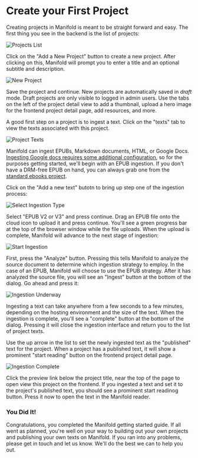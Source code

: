 # Create your First Project

Creating projects in Manifold is meant to be straight forward and easy. The first thing you see in the backend is the list of projects:

![Projects List](/_assets/getting_started/projects.png)

Click on the "Add a New Project" button to create a new project. After clicking on this, Manifold will prompt you to enter a title and an optional subtitle and description.

![New Project](/_assets/getting_started/new.png)

Save the project and continue. New projects are automatically saved in _draft_ mode. Draft projects are only visible to logged in admin users. Use the tabs on the left of the project detail view to add a thumbnail, upload a hero image for the frontend project detail page, add resources, and more.

A good first step on a project is to ingest a text. Click on the "texts" tab to view the texts associated with this project.

![Project Texts](/_assets/getting_started/texts.png)

Manifold can ingest EPUBs, Markdown documents, HTML, or Google Docs. [Ingesting Google docs requires some additional configuration](/contents/developers/configuration/google_ingestion.md), so for the purposes getting started, we'll begin with an EPUB ingestion. If you don't have a DRM-free EPUB on hand, you can always grab one from the [standard ebooks project](https://standardebooks.org/).

Click on the "Add a new text" butotn to bring up step one of the ingestion process:

![Select Ingestion Type](/_assets/getting_started/ingestion-one.png)

Select "EPUB V2 or V3" and press continue. Drag an EPUB file onto the cloud icon to upload it and press continue. You'll see a green progress bar at the top of the browser window while the file uploads. When the upload is complete, Manifold will advance to the next stage of ingestion:

![Start Ingestion](/_assets/getting_started/ingestion-two.png)

First, press the "Analyze" button. Pressing this tells Manifold to analyze the source document to determine which ingestion strategy to employ. In the case of an EPUB, Manifold will choose to use the EPUB strategy. After it has analyzed the source file, you will see an "Ingest" button at the bottom of the dialog. Go ahead and press it:

![Ingestion Underway](/_assets/getting_started/ingestion-three.png)

Ingesting a text can take anywhere from a few seconds to a few minutes, depending on the hosting environment and the size of the text. When the ingestion is complete, you'll see a "complete" button at the bottom of the dialog. Pressing it will close the ingestion interface and return you to the list of project texts.

Use the up arrow in the list to set the newly ingested text as the "published" text for the project. When a project has a published text, it will show a prominent "start reading" button on the frontend project detail page.

![Ingestion Complete](/_assets/getting_started/ingested-texts.png)

Click the preview link below the project title, near the top of the page to open view this project on the frontend. If you ingested a text and set it to the project's published text, you should see a prominent start readinog button. Press it now to open the text in the Manifold reader.


### You Did It!

Congratulations, you completed the Manifold getting started guide. If all went as planned, you're well on your way to building out your own projects and publishing your own texts on Manifold. If you ran into any problems, please get in touch and let us know. We'll do the best we can to help you out.
